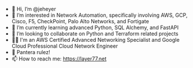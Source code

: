 - 👋 Hi, I’m @jeheyer
- 👀 I’m interested in Network Automation, specifically involving AWS, GCP, Cisco, F5, CheckPoint, Palo Alto Networks, and Fortigate
- 🌱 I’m currently learning advanced Python, SQL Alchemy, and FastAPI
- 💞️ I’m looking to collaborate on Python and Terraform related projects
- :man_teacher: I'm an AWS Certified Advanced Networking Specialist and Google Cloud Professional Cloud Network Engineer
- :metal: Pantera rulez!
- 📫 How to reach me: https://layer77.net

<!---
jeheyer/jeheyer is a ✨ special ✨ repository because its `README.md` (this file) appears on your GitHub profile.
You can click the Preview link to take a look at your changes.
--->
